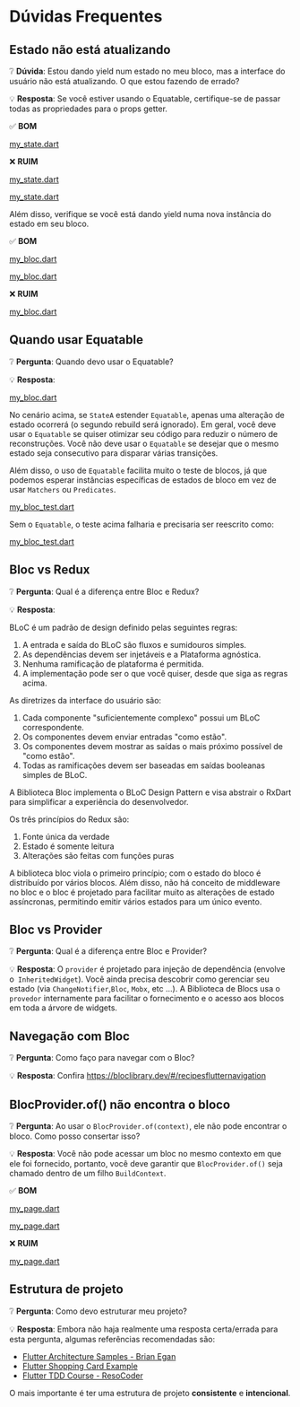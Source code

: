 # Dúvidas Frequentes

## Estado não está atualizando

❔ **Dúvida**: Estou dando yield num estado no meu bloco, mas a interface do usuário não está atualizando. O que estou fazendo de errado?

💡 **Resposta**: Se você estiver usando o Equatable, certifique-se de passar todas as propriedades para o props getter.

✅ **BOM**

[my_state.dart](../_snippets/faqs/state_not_updating_good_1.dart.md ':include')

❌ **RUIM**

[my_state.dart](../_snippets/faqs/state_not_updating_bad_1.dart.md ':include')

[my_state.dart](../_snippets/faqs/state_not_updating_bad_2.dart.md ':include')

Além disso, verifique se você está dando yield numa nova instância do estado em seu bloco.

✅ **BOM**

[my_bloc.dart](../_snippets/faqs/state_not_updating_good_2.dart.md ':include')

[my_bloc.dart](../_snippets/faqs/state_not_updating_good_3.dart.md ':include')

❌ **RUIM**

[my_bloc.dart](../_snippets/faqs/state_not_updating_bad_3.dart.md ':include')

## Quando usar Equatable

❔ **Pergunta**: Quando devo usar o Equatable?

💡 **Resposta**:

[my_bloc.dart](../_snippets/faqs/equatable_yield.dart.md ':include')

No cenário acima, se `StateA` estender `Equatable`, apenas uma alteração de estado ocorrerá (o segundo rebuild será ignorado).
Em geral, você deve usar o `Equatable` se quiser otimizar seu código para reduzir o número de reconstruções.
Você não deve usar o `Equatable` se desejar que o mesmo estado seja consecutivo para disparar várias transições.

Além disso, o uso de `Equatable` facilita muito o teste de blocos, já que podemos esperar instâncias específicas de estados de bloco em vez de usar `Matchers` ou `Predicates`.

[my_bloc_test.dart](../_snippets/faqs/equatable_bloc_test.dart.md ':include')

Sem o `Equatable`, o teste acima falharia e precisaria ser reescrito como:

[my_bloc_test.dart](../_snippets/faqs/without_equatable_bloc_test.dart.md ':include')

## Bloc vs Redux

❔ **Pergunta**: Qual é a diferença entre Bloc e Redux?

💡 **Resposta**:

BLoC é um padrão de design definido pelas seguintes regras:

1. A entrada e saída do BLoC são fluxos e sumidouros simples.
2. As dependências devem ser injetáveis ​​e a Plataforma agnóstica.
3. Nenhuma ramificação de plataforma é permitida.
4. A implementação pode ser o que você quiser, desde que siga as regras acima.

As diretrizes da interface do usuário são:

1. Cada componente "suficientemente complexo" possui um BLoC correspondente.
2. Os componentes devem enviar entradas "como estão".
3. Os componentes devem mostrar as saídas o mais próximo possível de "como estão".
4. Todas as ramificações devem ser baseadas em saídas booleanas simples de BLoC.

A Biblioteca Bloc implementa o BLoC Design Pattern e visa abstrair o RxDart para simplificar a experiência do desenvolvedor.

Os três princípios do Redux são:

1. Fonte única da verdade
2. Estado é somente leitura
3. Alterações são feitas com funções puras

A biblioteca bloc viola o primeiro princípio; com o estado do bloco é distribuído por vários blocos.
Além disso, não há conceito de middleware no bloc e o bloc é projetado para facilitar muito as alterações de estado assíncronas, permitindo emitir vários estados para um único evento.

## Bloc vs Provider

❔ **Pergunta**: Qual é a diferença entre Bloc e Provider?

💡 **Resposta**: O `provider` é projetado para injeção de dependência (envolve o` InheritedWidget`).
Você ainda precisa descobrir como gerenciar seu estado (via `ChangeNotifier`,`Bloc`, `Mobx`, etc ...).
A Biblioteca de Blocs usa o `provedor` internamente para facilitar o fornecimento e o acesso aos blocos em toda a árvore de widgets.

## Navegação com Bloc

❔ **Pergunta**: Como faço para navegar com o Bloc?

💡 **Resposta**: Confira https://bloclibrary.dev/#/recipesflutternavigation

## BlocProvider.of() não encontra o bloco

❔ **Pergunta**: Ao usar o `BlocProvider.of(context)`, ele não pode encontrar o bloco. Como posso consertar isso?

💡 **Resposta**: Você não pode acessar um bloc no mesmo contexto em que ele foi fornecido, portanto, você deve garantir que `BlocProvider.of()` seja chamado dentro de um filho `BuildContext`.

✅ **BOM**

[my_page.dart](../_snippets/faqs/bloc_provider_good_1.dart.md ':include')

[my_page.dart](../_snippets/faqs/bloc_provider_good_2.dart.md ':include')

❌ **RUIM**

[my_page.dart](../_snippets/faqs/bloc_provider_bad_1.dart.md ':include')

## Estrutura de projeto

❔ **Pergunta**: Como devo estruturar meu projeto?

💡 **Resposta**: Embora não haja realmente uma resposta certa/errada para esta pergunta, algumas referências recomendadas são:

- [Flutter Architecture Samples - Brian Egan](https://github.com/brianegan/flutter_architecture_samples/tree/master/bloc_library)
- [Flutter Shopping Card Example](https://github.com/felangel/bloc/tree/master/examples/flutter_shopping_cart)
- [Flutter TDD Course - ResoCoder](https://github.com/ResoCoder/flutter-tdd-clean-architecture-course)

O mais importante é ter uma estrutura de projeto **consistente** e **intencional**.
